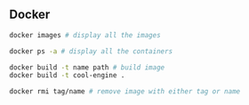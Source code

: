 ## Docker

```bash
docker images # display all the images
```


```bash
docker ps -a # display all the containers
```

```bash
docker build -t name path # build image
docker build -t cool-engine .
```
```bash
docker rmi tag/name # remove image with either tag or name
```
